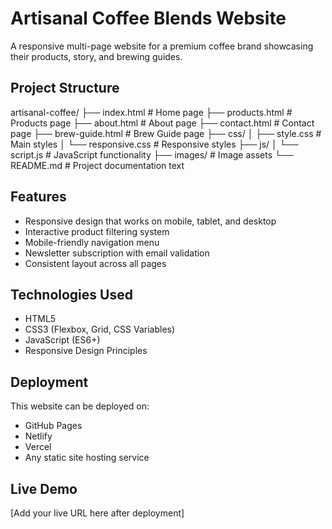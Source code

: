 # Artisanal Coffee Blends Website

A responsive multi-page website for a premium coffee brand showcasing their products, story, and brewing guides.

## Project Structure
artisanal-coffee/
├── index.html # Home page
├── products.html # Products page
├── about.html # About page
├── contact.html # Contact page
├── brew-guide.html # Brew Guide page
├── css/
│ ├── style.css # Main styles
│ └── responsive.css # Responsive styles
├── js/
│ └── script.js # JavaScript functionality
├── images/ # Image assets
└── README.md # Project documentation
text


## Features

- Responsive design that works on mobile, tablet, and desktop
- Interactive product filtering system
- Mobile-friendly navigation menu
- Newsletter subscription with email validation
- Consistent layout across all pages

## Technologies Used

- HTML5
- CSS3 (Flexbox, Grid, CSS Variables)
- JavaScript (ES6+)
- Responsive Design Principles

## Deployment

This website can be deployed on:
- GitHub Pages
- Netlify
- Vercel
- Any static site hosting service

## Live Demo

[Add your live URL here after deployment]

